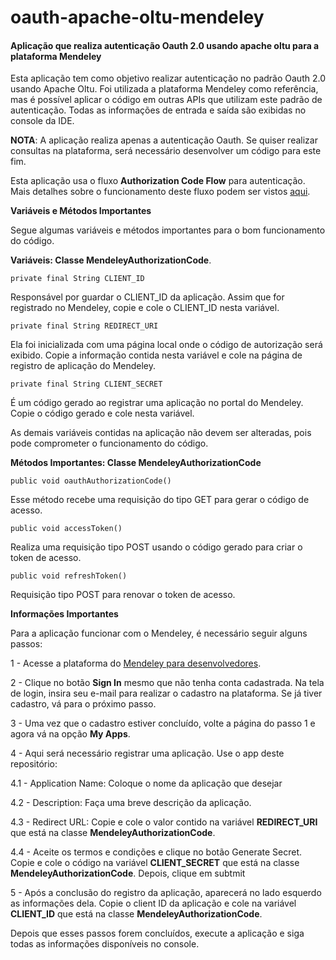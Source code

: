 # oauth-apache-oltu-mendeley
<h4>Aplicação que realiza autenticação Oauth 2.0 usando apache oltu para a plataforma Mendeley</h4>

Esta aplicação tem como objetivo realizar autenticação no padrão Oauth 2.0 usando Apache Oltu. Foi utilizada a plataforma Mendeley como referência, mas é possível aplicar o código em outras APIs que utilizam este padrão de autenticação. Todas as informações de entrada e saída são exibidas no console da IDE.

**NOTA**: A aplicação realiza apenas a autenticação Oauth. Se quiser realizar consultas na plataforma, será necessário desenvolver um código para este fim.

Esta aplicação usa o fluxo **Authorization Code Flow** para autenticação. Mais detalhes sobre o funcionamento deste fluxo podem ser vistos [aqui](https://dev.mendeley.com/reference/topics/authorization_auth_code.html).



**Variáveis e Métodos Importantes**

Segue algumas variáveis e métodos importantes para o bom funcionamento do código.

**Variáveis: Classe MendeleyAuthorizationCode**.

```
private final String CLIENT_ID
```

Responsável por guardar o CLIENT_ID da aplicação. Assim que for registrado no Mendeley, copie e cole o CLIENT_ID nesta variável.

```
private final String REDIRECT_URI
```

Ela foi inicializada com uma página local onde o código de autorização será exibido. Copie a informação contida nesta variável e cole na página de registro de aplicação do Mendeley.

```
private final String CLIENT_SECRET
```

É um código gerado ao registrar uma aplicação no portal do Mendeley. Copie o código gerado e cole nesta variável.



As demais variáveis contidas na aplicação não devem ser alteradas, pois pode comprometer o funcionamento do código.



**Métodos Importantes: Classe MendeleyAuthorizationCode**

```
public void oauthAuthorizationCode()
```

Esse método recebe uma requisição do tipo GET para gerar o código de acesso.

```
public void accessToken()
```

Realiza uma requisição tipo POST usando o código gerado para criar o token de acesso.

```
public void refreshToken()
```

Requisição tipo POST para renovar o token de acesso.



**Informações Importantes**

Para a aplicação funcionar com o Mendeley, é necessário seguir alguns passos:

1 - Acesse a plataforma do  [Mendeley para desenvolvedores](https://dev.mendeley.com/).

2 - Clique no botão **Sign In** mesmo que não tenha conta cadastrada. Na tela de login, insira seu e-mail para realizar o cadastro na plataforma. Se já tiver cadastro, vá para o próximo passo.

3 - Uma vez que o cadastro estiver concluído, volte a página do passo 1 e agora vá na opção **My Apps**.

4 - Aqui será necessário registrar uma aplicação. Use o app deste repositório:

4.1 - Application Name: Coloque o nome da aplicação que desejar

4.2 - Description: Faça uma breve descrição da aplicação.

4.3 - Redirect URL: Copie e cole o valor contido na variável **REDIRECT_URI** que está na classe **MendeleyAuthorizationCode**.

4.4 - Aceite os termos e condições e clique no botão Generate Secret. Copie e cole o código na variável **CLIENT_SECRET** que está na classe **MendeleyAuthorizationCode**. Depois, clique em subtmit

5 - Após a conclusão do registro da aplicação, aparecerá no lado esquerdo as informações dela. Copie o client ID da aplicação e cole na variável **CLIENT_ID** que está na classe **MendeleyAuthorizationCode**.



Depois que esses passos forem concluídos, execute a aplicação e siga todas as informações disponíveis no console.
